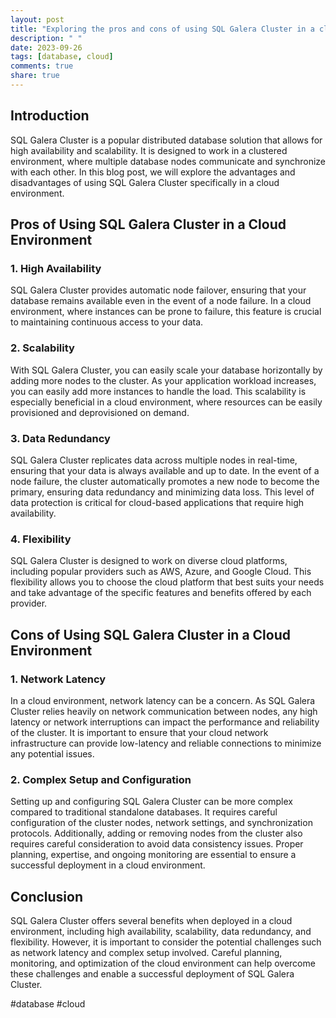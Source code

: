 ```yaml
---
layout: post
title: "Exploring the pros and cons of using SQL Galera Cluster in a cloud environment"
description: " "
date: 2023-09-26
tags: [database, cloud]
comments: true
share: true
---
```


## Introduction
SQL Galera Cluster is a popular distributed database solution that allows for high availability and scalability. It is designed to work in a clustered environment, where multiple database nodes communicate and synchronize with each other. In this blog post, we will explore the advantages and disadvantages of using SQL Galera Cluster specifically in a cloud environment.

## Pros of Using SQL Galera Cluster in a Cloud Environment

### 1. High Availability
SQL Galera Cluster provides automatic node failover, ensuring that your database remains available even in the event of a node failure. In a cloud environment, where instances can be prone to failure, this feature is crucial to maintaining continuous access to your data. 

### 2. Scalability
With SQL Galera Cluster, you can easily scale your database horizontally by adding more nodes to the cluster. As your application workload increases, you can easily add more instances to handle the load. This scalability is especially beneficial in a cloud environment, where resources can be easily provisioned and deprovisioned on demand.

### 3. Data Redundancy
SQL Galera Cluster replicates data across multiple nodes in real-time, ensuring that your data is always available and up to date. In the event of a node failure, the cluster automatically promotes a new node to become the primary, ensuring data redundancy and minimizing data loss. This level of data protection is critical for cloud-based applications that require high availability.

### 4. Flexibility
SQL Galera Cluster is designed to work on diverse cloud platforms, including popular providers such as AWS, Azure, and Google Cloud. This flexibility allows you to choose the cloud platform that best suits your needs and take advantage of the specific features and benefits offered by each provider.

## Cons of Using SQL Galera Cluster in a Cloud Environment

### 1. Network Latency
In a cloud environment, network latency can be a concern. As SQL Galera Cluster relies heavily on network communication between nodes, any high latency or network interruptions can impact the performance and reliability of the cluster. It is important to ensure that your cloud network infrastructure can provide low-latency and reliable connections to minimize any potential issues.

### 2. Complex Setup and Configuration
Setting up and configuring SQL Galera Cluster can be more complex compared to traditional standalone databases. It requires careful configuration of the cluster nodes, network settings, and synchronization protocols. Additionally, adding or removing nodes from the cluster also requires careful consideration to avoid data consistency issues. Proper planning, expertise, and ongoing monitoring are essential to ensure a successful deployment in a cloud environment.

## Conclusion
SQL Galera Cluster offers several benefits when deployed in a cloud environment, including high availability, scalability, data redundancy, and flexibility. However, it is important to consider the potential challenges such as network latency and complex setup involved. Careful planning, monitoring, and optimization of the cloud environment can help overcome these challenges and enable a successful deployment of SQL Galera Cluster.

#database #cloud